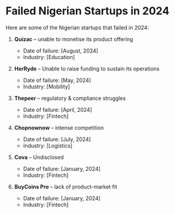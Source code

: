 # Failed Nigerian Startups in 2024

Here are some of the Nigerian startups that failed in 2024:

1. **Quizac** – unable to monetise its product offering
   - Date of failure: [August, 2024]
   - Industry: [Education]

2. **HerRyde** – Unable to raise funding to sustain its operations
   - Date of failure: [May, 2024]
   - Industry: [Mobility]

3. **Thepeer** – regulatory & compliance struggles
   - Date of failure: [April, 2024]
   - Industry: [Fintech]

4. **Chopnownow** – intense competition
   - Date of failure: [July, 2024]
   - Industry: [Logistics]

5. **Cova** – Undisclosed
   - Date of failure: [January, 2024]
   - Industry: [Fintech]

6. **BuyCoins Pro** – lack of product-market fit
   - Date of failure: [January, 2024]
   - Industry: [Fintech]